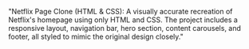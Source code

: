"Netflix Page Clone (HTML & CSS): A visually accurate recreation of Netflix's homepage using only HTML and CSS. 
The project includes a responsive layout, navigation bar, hero section, content carousels, and footer, all styled to mimic the original design closely."

